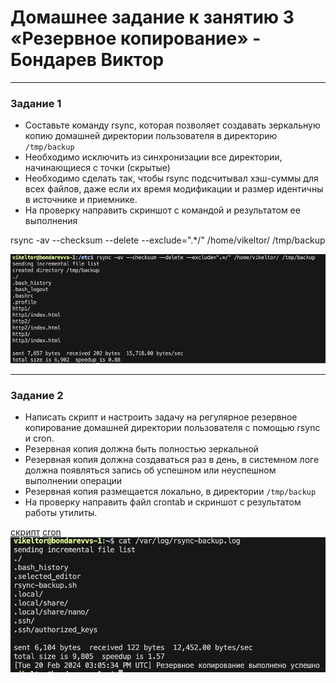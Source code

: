 # Домашнее задание к занятию 3 «Резервное копирование» - Бондарев Виктор

------

### Задание 1
- Составьте команду rsync, которая позволяет создавать зеркальную копию домашней директории пользователя в директорию `/tmp/backup`
- Необходимо исключить из синхронизации все директории, начинающиеся с точки (скрытые)
- Необходимо сделать так, чтобы rsync подсчитывал хэш-суммы для всех файлов, даже если их время модификации и размер идентичны в источнике и приемнике.
- На проверку направить скриншот с командой и результатом ее выполнения

rsync -av --checksum --delete --exclude=".*/" /home/vikeltor/ /tmp/backup

![](https://github.com/Vikeltor/HW/blob/main/HW03FLIT/03-1.png)

------
### Задание 2
- Написать скрипт и настроить задачу на регулярное резервное копирование домашней директории пользователя с помощью rsync и cron.
- Резервная копия должна быть полностью зеркальной
- Резервная копия должна создаваться раз в день, в системном логе должна появляться запись об успешном или неуспешном выполнении операции
- Резервная копия размещается локально, в директории `/tmp/backup`
- На проверку направить файл crontab и скриншот с результатом работы утилиты.

[скрипт](https://github.com/Vikeltor/HW/blob/main/HW03FLIT/vikeltor.sh)
[cron](https://github.com/Vikeltor/HW/blob/main/HW03FLIT/vikeltor)
![](https://github.com/Vikeltor/HW/blob/main/HW03FLIT/03-2.png)
